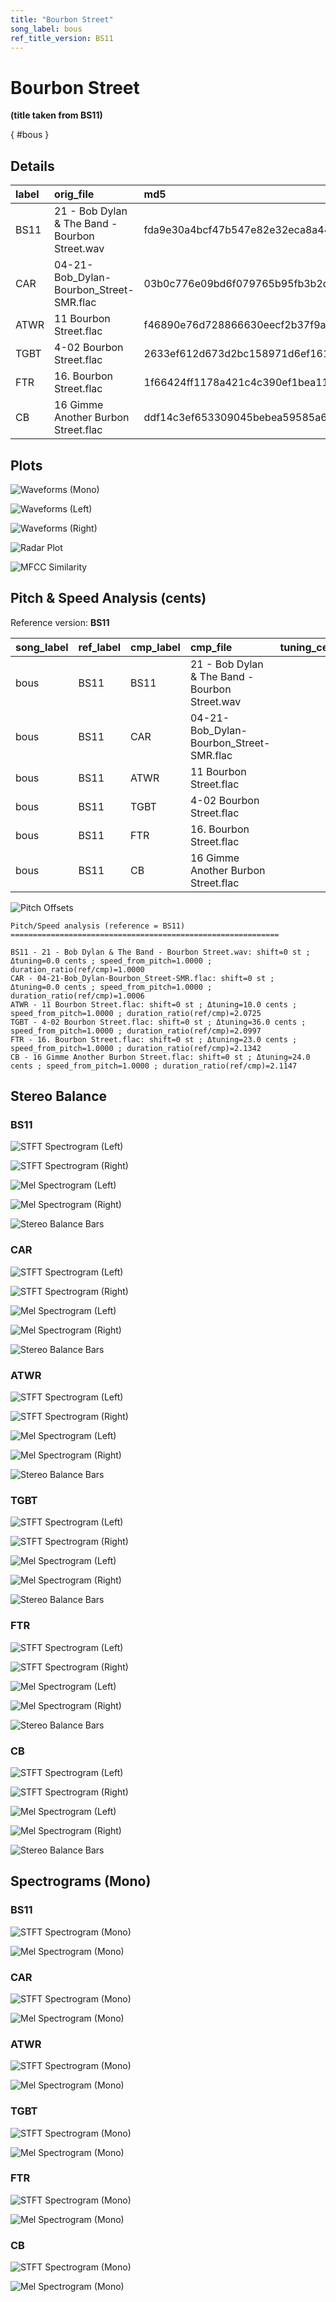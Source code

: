```yaml
---
title: "Bourbon Street"
song_label: bous
ref_title_version: BS11
---
```


# Bourbon Street

**(title taken from BS11)**

[](){ #bous }

## Details

| label   | orig_file                                      | md5                              |   disc |   track |   duration_sec | duration_fmt   |   loudness |   loudness_left |   loudness_right |   loudness_balance |       rms |   rms_left |   rms_right |   rms_balance |   lr_corr |   spectral_centroid |
|:--------|:-----------------------------------------------|:---------------------------------|-------:|--------:|---------------:|:---------------|-----------:|----------------:|-----------------:|-------------------:|----------:|-----------:|------------:|--------------:|----------:|--------------------:|
| BS11    | 21 - Bob Dylan & The Band - Bourbon Street.wav | fda9e30a4bcf47b547e82e32eca8a442 |      4 |      21 |        304.827 | 05:04:827      |   -17.3688 |        -17.1948 |         -16.9927 |          -0.202078 | 0.126756  |  0.131153  |   0.129138  |    0.00201513 |  0.882044 |             2473.17 |
| CAR     | 04-21-Bob_Dylan-Bourbon_Street-SMR.flac        | 03b0c776e09bd6f079765b95fb3b2d64 |      4 |      21 |        304.635 | 05:04:635      |   -17.3701 |        -17.1948 |         -16.9927 |          -0.202101 | 0.126827  |  0.131227  |   0.129211  |    0.00201571 |  0.88204  |             2470.96 |
| ATWR    | 11 Bourbon Street.flac                         | f46890e76d728866630eecf2b37f9ab8 |      3 |      11 |        147.08  | 02:27:080      |   -20.2489 |        -19.5492 |         -20.857  |           1.30783  | 0.0775656 |  0.0856429 |   0.070612  |    0.0150309  |  0.965319 |             2302.75 |
| TGBT    | 4-02 Bourbon Street.flac                       | 2633ef612d673d2bc158971d6ef16134 |      4 |       2 |        145.173 | 02:25:173      |   -21.4898 |        -22.145  |         -20.5679 |          -1.57714  | 0.0704565 |  0.0657336 |   0.0771996 |   -0.011466   |  0.941923 |             1630.96 |
| FTR     | 16. Bourbon Street.flac                        | 1f66424ff1178a421c4c390ef1bea11d |      4 |      16 |        142.827 | 02:22:827      |   -26.3624 |        -27.0781 |         -24.4704 |          -2.60773  | 0.0403676 |  0.0372803 |   0.0481541 |   -0.0108738  |  0.801546 |             1556.93 |
| CB      | 16 Gimme Another Burbon Street.flac            | ddf14c3ef653309045bebea59585a6d7 |      4 |      16 |        144.147 | 02:24:147      |   -26.3511 |        -27.0625 |         -24.4863 |          -2.57627  | 0.0403317 |  0.0372728 |   0.0480578 |   -0.010785   |  0.803173 |             1563.68 |

## Plots
![Waveforms (Mono)](bous-waveforms_Mono.png)

![Waveforms (Left)](bous-waveforms_L.png)

![Waveforms (Right)](bous-waveforms_R.png)

![Radar Plot](bous-radar_plot.png)

![MFCC Similarity](bous-similarity_matrix.png)

## Pitch & Speed Analysis (cents)

Reference version: **BS11**

| song_label   | ref_label   | cmp_label   | cmp_file                                       |   tuning_cents_cmp |   tuning_cents_ref |   delta_tuning_cents |   semitone_shift_vs_ref |   chroma_similarity |   speed_factor_from_pitch |   duration_ratio_ref_over_cmp |
|:-------------|:------------|:------------|:-----------------------------------------------|-------------------:|-------------------:|---------------------:|------------------------:|--------------------:|--------------------------:|------------------------------:|
| bous         | BS11        | BS11        | 21 - Bob Dylan & The Band - Bourbon Street.wav |                -40 |                -40 |                    0 |                       0 |            1        |                         1 |                       1       |
| bous         | BS11        | CAR         | 04-21-Bob_Dylan-Bourbon_Street-SMR.flac        |                -40 |                -40 |                    0 |                       0 |            0.999987 |                         1 |                       1.00063 |
| bous         | BS11        | ATWR        | 11 Bourbon Street.flac                         |                -30 |                -40 |                   10 |                       0 |            0.991917 |                         1 |                       2.07252 |
| bous         | BS11        | TGBT        | 4-02 Bourbon Street.flac                       |                 -4 |                -40 |                   36 |                       0 |            0.989831 |                         1 |                       2.09974 |
| bous         | BS11        | FTR         | 16. Bourbon Street.flac                        |                -17 |                -40 |                   23 |                       0 |            0.99126  |                         1 |                       2.13424 |
| bous         | BS11        | CB          | 16 Gimme Another Burbon Street.flac            |                -16 |                -40 |                   24 |                       0 |            0.990863 |                         1 |                       2.1147  |

![Pitch Offsets](bous-pitch_offsets.png)

````text
Pitch/Speed analysis (reference = BS11)
============================================================

BS11 - 21 - Bob Dylan & The Band - Bourbon Street.wav: shift=0 st ; Δtuning=0.0 cents ; speed_from_pitch=1.0000 ; duration_ratio(ref/cmp)=1.0000
CAR - 04-21-Bob_Dylan-Bourbon_Street-SMR.flac: shift=0 st ; Δtuning=0.0 cents ; speed_from_pitch=1.0000 ; duration_ratio(ref/cmp)=1.0006
ATWR - 11 Bourbon Street.flac: shift=0 st ; Δtuning=10.0 cents ; speed_from_pitch=1.0000 ; duration_ratio(ref/cmp)=2.0725
TGBT - 4-02 Bourbon Street.flac: shift=0 st ; Δtuning=36.0 cents ; speed_from_pitch=1.0000 ; duration_ratio(ref/cmp)=2.0997
FTR - 16. Bourbon Street.flac: shift=0 st ; Δtuning=23.0 cents ; speed_from_pitch=1.0000 ; duration_ratio(ref/cmp)=2.1342
CB - 16 Gimme Another Burbon Street.flac: shift=0 st ; Δtuning=24.0 cents ; speed_from_pitch=1.0000 ; duration_ratio(ref/cmp)=2.1147

````

## Stereo Balance

### BS11

![STFT Spectrogram (Left)](bous-BS11_spectrogram_L.png)

![STFT Spectrogram (Right)](bous-BS11_spectrogram_R.png)

![Mel Spectrogram (Left)](bous-BS11_melspec_L.png)

![Mel Spectrogram (Right)](bous-BS11_melspec_R.png)

![Stereo Balance Bars](bous-BS11_balance.png)

### CAR

![STFT Spectrogram (Left)](bous-CAR_spectrogram_L.png)

![STFT Spectrogram (Right)](bous-CAR_spectrogram_R.png)

![Mel Spectrogram (Left)](bous-CAR_melspec_L.png)

![Mel Spectrogram (Right)](bous-CAR_melspec_R.png)

![Stereo Balance Bars](bous-CAR_balance.png)

### ATWR

![STFT Spectrogram (Left)](bous-ATWR_spectrogram_L.png)

![STFT Spectrogram (Right)](bous-ATWR_spectrogram_R.png)

![Mel Spectrogram (Left)](bous-ATWR_melspec_L.png)

![Mel Spectrogram (Right)](bous-ATWR_melspec_R.png)

![Stereo Balance Bars](bous-ATWR_balance.png)

### TGBT

![STFT Spectrogram (Left)](bous-TGBT_spectrogram_L.png)

![STFT Spectrogram (Right)](bous-TGBT_spectrogram_R.png)

![Mel Spectrogram (Left)](bous-TGBT_melspec_L.png)

![Mel Spectrogram (Right)](bous-TGBT_melspec_R.png)

![Stereo Balance Bars](bous-TGBT_balance.png)

### FTR

![STFT Spectrogram (Left)](bous-FTR_spectrogram_L.png)

![STFT Spectrogram (Right)](bous-FTR_spectrogram_R.png)

![Mel Spectrogram (Left)](bous-FTR_melspec_L.png)

![Mel Spectrogram (Right)](bous-FTR_melspec_R.png)

![Stereo Balance Bars](bous-FTR_balance.png)

### CB

![STFT Spectrogram (Left)](bous-CB_spectrogram_L.png)

![STFT Spectrogram (Right)](bous-CB_spectrogram_R.png)

![Mel Spectrogram (Left)](bous-CB_melspec_L.png)

![Mel Spectrogram (Right)](bous-CB_melspec_R.png)

![Stereo Balance Bars](bous-CB_balance.png)

## Spectrograms (Mono)

### BS11

![STFT Spectrogram (Mono)](bous-BS11_spectrogram_Mono.png)

![Mel Spectrogram (Mono)](bous-BS11_melspec_Mono.png)

### CAR

![STFT Spectrogram (Mono)](bous-CAR_spectrogram_Mono.png)

![Mel Spectrogram (Mono)](bous-CAR_melspec_Mono.png)

### ATWR

![STFT Spectrogram (Mono)](bous-ATWR_spectrogram_Mono.png)

![Mel Spectrogram (Mono)](bous-ATWR_melspec_Mono.png)

### TGBT

![STFT Spectrogram (Mono)](bous-TGBT_spectrogram_Mono.png)

![Mel Spectrogram (Mono)](bous-TGBT_melspec_Mono.png)

### FTR

![STFT Spectrogram (Mono)](bous-FTR_spectrogram_Mono.png)

![Mel Spectrogram (Mono)](bous-FTR_melspec_Mono.png)

### CB

![STFT Spectrogram (Mono)](bous-CB_spectrogram_Mono.png)

![Mel Spectrogram (Mono)](bous-CB_melspec_Mono.png)

